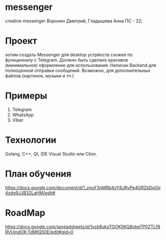 # messenger
creative messenger
Воронин Дмитрий, Гладышева Анна ПС - 22; 

# Проект 

хотим создать Messenger для desktop устрйоств схожее по функционалу с Telegram. Должно быть сделано красивое (минимальное) оформление для использования. Написан Backend для полноценной отправки сообщений. Возможно, для дополнительных файлов.(картинок, музыки и тп.)

# Примеры 
1. Telegram
2. WhatsApp
3. Viber

# Технологии 
Golang, C++, Qt, IDE Visual Studio или Clion. 

# План обучения
https://docs.google.com/document/d/1_vnuY3nMRb4yY8JRvPe4GRZbDpGir4zdg9JJB32LaHM/edit#

# RoadMap
https://docs.google.com/spreadsheets/d/1vck8ukxTOOK5KQ8xbeTP0ZTLf8RVUindOK-TdMtQ50E/edit#gid=0
